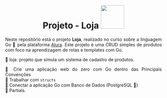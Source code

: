 <h1 align="center"> Projeto - Loja <img width="75" src="https://cdn.jsdelivr.net/gh/devicons/devicon/icons/go/go-original.svg"> </h1> 

<div align="justify">

Neste repositório está o projeto <b>Loja</b>, realizado no curso sobre a linguagem Go 💙 pela plataforma [Alura](https://www.alura.com.br). Este projeto é uma CRUD simples de produtos com foco na aprendizagem de rotas e templates com Go.

🚩 loja: projeto que simula um sistema de cadastro de produtos.

📌 Crie uma aplicação web do zero com Go dentro das Principais Convenções</br>
📌 Trabalhar com <code>structs</code></br>
📌 Conectar a aplicação Go com Banco de Dados (PostgreSQL :elephant:)</br>
📌 Partials.
